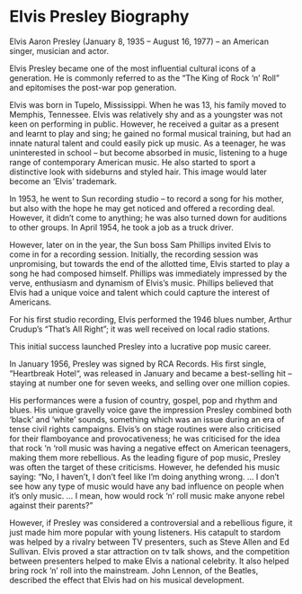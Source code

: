 # Elvis Presley Biography

Elvis Aaron Presley (January 8, 1935 – August 16, 1977) – an American singer, musician and actor.

Elvis Presley became one of the most influential cultural icons of a generation. He is commonly referred to as the “The King of Rock ‘n’ Roll” and epitomises the post-war pop generation.

Elvis was born in Tupelo, Mississippi. When he was 13, his family moved to Memphis, Tennessee. Elvis was relatively shy and as a youngster was not keen on performing in public. However, he received a guitar as a present and learnt to play and sing; he gained no formal musical training, but had an innate natural talent and could easily pick up music. As a teenager, he was uninterested in school – but become absorbed in music, listening to a huge range of contemporary American music. He also started to sport a distinctive look with sideburns and styled hair. This image would later become an ‘Elvis’ trademark.

In 1953, he went to Sun recording studio – to record a song for his mother, but also with the hope he may get noticed and offered a recording deal. However, it didn’t come to anything; he was also turned down for auditions to other groups. In April 1954, he took a job as a truck driver.

However, later on in the year, the Sun boss Sam Phillips invited Elvis to come in for a recording session. Initially, the recording session was unpromising, but towards the end of the allotted time, Elvis started to play a song he had composed himself. Phillips was immediately impressed by the verve, enthusiasm and dynamism of Elvis’s music. Phillips believed that Elvis had a unique voice and talent which could capture the interest of Americans.

For his first studio recording, Elvis performed the 1946 blues number, Arthur Crudup’s “That’s All Right”; it was well received on local radio stations.

This initial success launched Presley into a lucrative pop music career.

In January 1956, Presley was signed by RCA Records. His first single, “Heartbreak Hotel“, was released in January and became a best-selling hit – staying at number one for seven weeks, and selling over one million copies.

His performances were a fusion of country, gospel, pop and rhythm and blues. His unique gravelly voice gave the impression Presley combined both ‘black’ and ‘white’ sounds, something which was an issue during an era of tense civil rights campaigns. Elvis’s on stage routines were also criticised for their flamboyance and provocativeness; he was criticised for the idea that rock ‘n ‘roll music was having a negative effect on American teenagers, making them more rebellious. As the leading figure of pop music, Presley was often the target of these criticisms. However, he defended his music saying:
“No, I haven’t, I don’t feel like I’m doing anything wrong. … I don’t see how any type of music would have any bad influence on people when it’s only music. … I mean, how would rock ‘n’ roll music make anyone rebel against their parents?”

However, if Presley was considered a controversial and a rebellious figure, it just made him more popular with young listeners. His catapult to stardom was helped by a rivalry between TV presenters, such as Steve Allen and Ed Sullivan. Elvis proved a star attraction on tv talk shows, and the competition between presenters helped to make Elvis a national celebrity. It also helped bring rock ‘n’ roll into the mainstream. John Lennon, of the Beatles, described the effect that Elvis had on his musical development.

